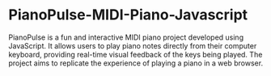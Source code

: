 # PianoPulse-MIDI-Piano-Javascript
PianoPulse is a fun and interactive MIDI piano project developed using JavaScript. It allows users to play piano notes directly from their computer keyboard, providing real-time visual feedback of the keys being played. The project aims to replicate the experience of playing a piano in a web browser.
